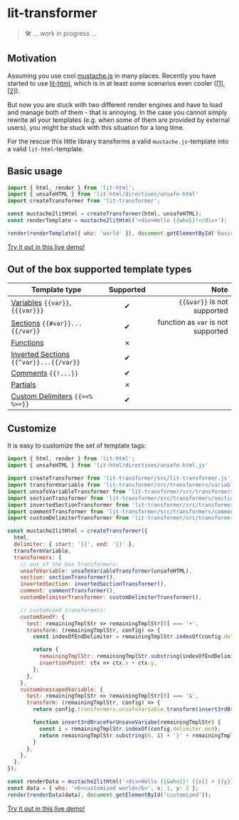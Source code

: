 # lit-transformer

> 🛠  ... work in progress ... 

## Motivation
Assuming you use cool [mustache.js](https://github.com/janl/mustache.js/) in many places. Recently you have started to use [lit-html](https://github.com/polymer/lit-html), which is in at least some scenarios even cooler ([[1]](https://shaman-apprentice.github.io/lit-transformer/diff-lit-mustache-demo/diff-lit-mustache-demo.html), [[2]](https://shaman-apprentice.github.io/lit-transformer/performance/results/evaluation.html)).

But now you are stuck with two different render engines and have to load and manage both of them - that is annoying. In the case you cannot simply rewrite all your templates (e.g. when some of them are provided by external users), you might be stuck with this situation for a long time.

For the rescue this little library transforms a valid `mustache.js`-template into a valid `lit-html`-template.

## Basic usage
```js
import { html, render } from 'lit-html';
import { unsafeHTML } from 'lit-html/directives/unsafe-html'
import createTransformer from 'lit-transformer';

const mustache2litHtml = createTransformer(html, unsafeHTML);
const renderTemplate = mustache2litHtml('<div>Hello {{who}}!</div>');

render(renderTemplate({ who: 'world' }), document.getElementById('basic'));
```

[Try it out in this live demo!](https://stackblitz.com/edit/js-aqkbzt?embed=1&file=basicUsage.js)

## Out of the box supported template types
| Template type |   Supported   |   Note        |
| ------------- |:-------------:| -------------:|
| [Variables](https://github.com/janl/mustache.js/#variables) `{{var}}`, `{{{var}}}`      | ✔ | `{{&var}}` is not supported |
| [Sections](https://github.com/janl/mustache.js/#sections) `{{#var}}...{{/var}}`     | ✔ | function as `var` is not supported
| [Functions](https://github.com/janl/mustache.js/#functions) | ✗ |
| [Inverted Sections](https://github.com/janl/mustache.js/#inverted-sections) `{{^var}}...{{/var}}` | ✔ |
| [Comments](https://github.com/janl/mustache.js/#comments) `{{!...}}` | ✔ |
| [Partials](https://github.com/janl/mustache.js/#partials) | ✗ |
| [Custom Delimiters](https://github.com/janl/mustache.js/#custom-delimiters) `{{=<% %>=}}` | ✔ |

## Customize
It is easy to customize the set of template tags:

```js
import { html, render } from 'lit-html';
import { unsafeHTML } from 'lit-html/directives/unsafe-html.js'

import createTransformer from 'lit-transformer/src/lit-transformer.js';
import transformVariable from 'lit-transformer/src/transformers/variable.js';
import unsafeVariableTransformer from 'lit-transformer/src/transformers/unsafeVariable.js';
import sectionTransformer from 'lit-transformer/src/transformers/section.js';
import invertedSectionTransformer from 'lit-transformer/src/transformers/invertedSection.js';
import commentTransformer from 'lit-transformer/src/transformers/comment.js';
import customDelimiterTransformer from 'lit-transformer/src/transformers/customDelimiter.js';

const mustache2litHtml = createTransformer({
  html,
  delimiter: { start: '{{', end: '}}' },
  transformVariable,
  transformers: {
    // out of the box transformers:
    unsafeVariable: unsafeVariableTransformer(unsafeHTML),
    section: sectionTransformer(),
    invertedSection: invertedSectionTransformer(),
    comment: commentTransformer(),
    customDelimiterTransformer: customDelimiterTransformer(),

    // customized transformers:
    customXandY: {
      test: remainingTmplStr => remainingTmplStr[0] === '+',
      transform: (remainingTmplStr, config) => {
        const indexOfEndDelimiter = remainingTmplStr.indexOf(config.delimiter.end)

        return {
          remainingTmplStr: remainingTmplStr.substring(indexOfEndDelimiter + config.delimiter.end.length),
          insertionPoint: ctx => ctx.x + ctx.y,
        };
      },
    },
    customUnescapedVariable: {
      test: remainingTmplStr => remainingTmplStr[0] === '&',
      transform: (remainingTmplStr, config) => {
        return config.transformers.unsafeVariable.transform(insert3rdBraceForUnsaveVariabe(remainingTmplStr), config);

        function insert3rdBraceForUnsaveVariabe(remainingTmplStr) {
          const i = remainingTmplStr.indexOf(config.delimiter.end);
          return remainingTmplStr.substring(0, i) + '}' + remainingTmplStr.substring(i);
        }
      },
    },
  },
});

const renderData = mustache2litHtml('<div>Hello {{&who}}! {{x}} + {{y}} = {{+}}</div>');
const data = { who: '<b>customized world</b>', x: 1, y: 2 };
render(renderData(data), document.getElementById('customized'));
```

[Try it out in this live demo!](https://stackblitz.com/edit/js-aqkbzt?embed=1&file=customizedExample.js)
